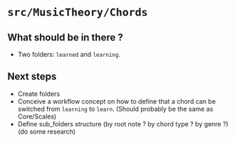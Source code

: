 # `src/MusicTheory/Chords`

## What should be in there ?

* Two folders: `learned` and `learning`.

## Next steps

* Create folders
* Conceive a workflow concept on how to define that a chord can be switched from `learning` to `learn`. (Should probably be the same as Core/Scales)
* Define sub_folders structure (by root note ? by chord type ? by genre ?) (do some research)
